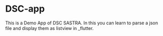# DSC-app 
This is a Demo App of DSC SASTRA. In this you can learn to parse a json file and display them as listview in _flutter.
